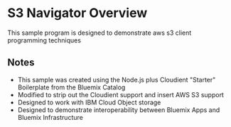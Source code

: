# S3 Navigator Overview

This sample program is designed to demonstrate aws s3 client programming techniques

## Notes

* This sample was created using the Node.js plus Cloudient "Starter" Boilerplate from the Bluemix Catalog
* Modified to strip out the Cloudient support and insert AWS S3 support
* Designed to work with IBM Cloud Object storage
* Designed to demonstrate interoperability between Bluemix Apps and Bluemix Infrastructure
